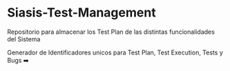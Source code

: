 # Siasis-Test-Management

Repositorio para almacenar los Test Plan de las distintas funcionalidades del Sistema

Generador de Identificadores unicos para Test Plan, Test Execution, Tests y Bugs ➡️
